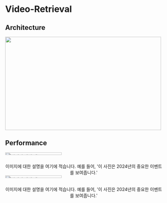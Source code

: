 # Video-Retrieval

## Architecture
<img src="https://github.com/user-attachments/assets/ece04502-930a-4fdb-821a-736dbf3707df" width="500" height="300">

## Performance

<div style="display: grid; grid-template-columns: 1fr; grid-gap: 10px;">
  <img src="https://github.com/user-attachments/assets/e5734510-f995-47e5-893b-7e378b318a79" alt="설명적 대체 텍스트" style="width: 60%; height: auto;">
  <div style="text-align: center;">이미지에 대한 설명을 여기에 적습니다. 예를 들어, '이 사진은 2024년의 중요한 이벤트를 보여줍니다.'</div>
</div>

<div style="display: grid; grid-template-columns: 1fr; grid-gap: 10px;">
  <img src="https://github.com/user-attachments/assets/aa99fd1f-0c84-44e8-aa23-a2dab52fc923" alt="설명적 대체 텍스트" style="width: 60%; height: auto;">
  <div style="text-align: center;">이미지에 대한 설명을 여기에 적습니다. 예를 들어, '이 사진은 2024년의 중요한 이벤트를 보여줍니다.'</div>
</div>
